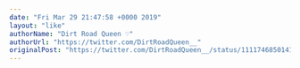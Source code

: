 ```yaml
---
date: "Fri Mar 29 21:47:58 +0000 2019"
layout: "like"
authorName: "Dirt Road Queen ♡"
authorUrl: "https://twitter.com/DirtRoadQueen__"
originalPost: "https://twitter.com/DirtRoadQueen__/status/1111746850141270016"
---
```

